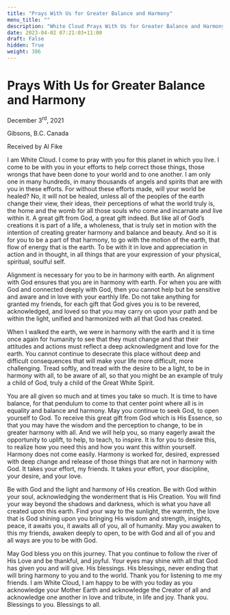 ```yaml
---
title: "Prays With Us for Greater Balance and Harmony"
menu_title: ""
description: "White Cloud Prays With Us for Greater Balance and Harmony"
date: 2023-04-02 07:21:03+11:00
draft: False
hidden: True
weight: 386
---
```

# Prays With Us for Greater Balance and Harmony

December 3<sup>rd</sup>, 2021

Gibsons, B.C. Canada

Received by Al Fike


I am White Cloud. I come to pray with you for this planet in which you live. I come to be with you in your efforts to help correct those things, those wrongs that have been done to your world and to one another. I am only one in many hundreds, in many thousands of angels and spirits that are with you in these efforts. For without these efforts made, will your world be healed? No, it will not be healed, unless all of the peoples of the earth change their view, their ideas, their perceptions of what the world truly is, the home and the womb for all those souls who come and incarnate and live within it. A great gift from God, a great gift indeed. But like all of God’s creations it is part of a life, a wholeness, that is truly set in motion with the intention of creating greater harmony and balance and beauty. And so it is for you to be a part of that harmony, to go with the motion of the earth, that flow of energy that is the earth. To be with it in love and appreciation in action and in thought, in all things that are your expression of your physical, spiritual, soulful self. 

Alignment is necessary for you to be in harmony with earth.  An alignment with God ensures that you are in harmony with earth. For when you are with God and connected deeply with God, then you cannot help but be sensitive and aware and in love with your earthly life. Do not take anything for granted my friends, for each gift that God gives you is to be revered, acknowledged, and loved so that you may carry on upon your path and be within the light, unified and harmonized with all that God has created. 

When I walked the earth, we were in harmony with the earth and it is time once again for humanity to see that they must change and that their attitudes and actions must reflect a deep acknowledgment and love for the earth. You cannot continue to desecrate this place without deep and difficult consequences that will make your life more difficult, more challenging. Tread softly, and tread with the desire to be a light, to be in harmony with all, to be aware of all, so that you might be an example of truly a child of God, truly a child of the Great White Spirit. 

You are all given so much and at times you take so much. It is time to have balance, for that pendulum to come to that center point where all is in equality and balance and harmony. May you continue to seek God, to open yourself to God. To receive this great gift from God which is His Essence, so that you may have the wisdom and the perception to change, to be in greater harmony with all. And we will help you, so many eagerly await the opportunity to uplift, to help, to teach, to inspire. It is for you to desire this, to realize how you need this and how you want this within yourself. Harmony does not come easily. Harmony is worked for, desired, expressed with deep change and release of those things that are not in harmony with God. It takes your effort, my friends. It takes your effort, your discipline, your desire, and your love. 
            
Be with God and the light and harmony of His creation. Be with God within your soul, acknowledging the wonderment that is His Creation. You will find your way beyond the shadows and darkness, which is what you have all created upon this earth. Find your way to the sunlight, the warmth, the love that is God shining upon you bringing His wisdom and strength, insights, peace, it awaits you, it awaits all of you, all of humanity. May you awaken to this my friends, awaken deeply to open, to be with God and all of you and all ways are you to be with God.
 
May God bless you on this journey. That you continue to follow the river of His Love and be thankful, and joyful. Your eyes may shine with all that God has given you and will give. His blessings. His blessings, never ending that will bring harmony to you and to the world. 
Thank you for listening to me my friends. I am White Cloud, I am happy to be with you today as you acknowledge your Mother Earth and acknowledge the Creator of all and acknowledge one another in love and tribute, in life and joy. Thank you. Blessings to you. Blessings to all. 